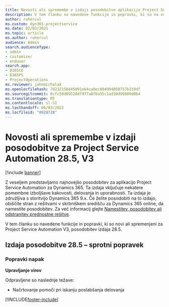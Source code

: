 ```yaml
---
title: Novosti ali spremembe v izdaji posodobitve aplikacije Project Service Automation 28.5, sprotni popravek, V3
description: V tem članku so navedene funkcije in popravki, ki so na voljo v posodobitvi Project Service Automation, izdaja 28.5 Hotfix, V3.
author: ruhercul
ms.custom: dyn365-projectservice
ms.date: 02/03/2021
ms.topic: article
ms.author: ruhercul
audience: Admin
search.audienceType:
- admin
- customizer
- enduser
search.app:
- D365CE
- D365PS
- ProjectOperations
ms.reviewer: johnmichalak
ms.openlocfilehash: 7d232150445091e64ca0ec804994050757b159df
ms.sourcegitcommit: 6cfc50d89528df977a8f6a55c1ad39d99800d9b4
ms.translationtype: MT
ms.contentlocale: sl-SI
ms.lasthandoff: 06/03/2022
ms.locfileid: "8928728"
---
```

# <a name="whats-new-or-changed-in-project-service-automation-update-release-285-v3"></a>Novosti ali spremembe v izdaji posodobitve za Project Service Automation 28.5, V3

[!include [banner](../includes/psa-now-project-operations.md)]

Z veseljem predstavljamo najnovejšo posodobitev za aplikacijo Project Service Automation za Dynamics 365. Ta izdaja vključuje nekatere pomembne izboljšave kakovosti, delovanja in uporabnosti. Ta izdaja je združljiva s storitvijo Dynamics 365 9.x. Če želite posodobiti na to izdajo, obiščite stran z rešitvami v skrbniškem središču za Dynamics 365 online, da namestite posodobitev. Za več informacij glejte [Namestitev, posodobitev ali odstranitev prednostne rešitve](/power-platform/admin/install-remove-preferred-solution).

V tem članku so navedene funkcije in popravki, ki so novi ali spremenjeni za Project Service Automation V3, posodobitev izdaja 28.5.

## <a name="update-release-285-hotfix"></a>Izdaja posodobitve 28.5 – sprotni popravek

### <a name="bug-fixes"></a>Popravki napak

**Upravljanje virov**

Odpravljene so naslednje težave:

- Načrtovanje pomoči pri iskanju poslabšanja delovanja



[!INCLUDE[footer-include](../includes/footer-banner.md)]
